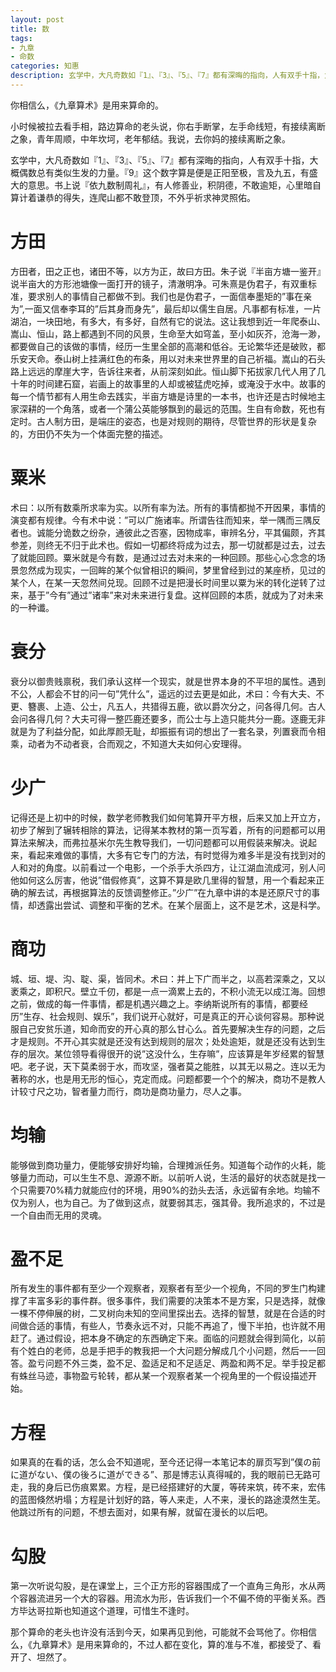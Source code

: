```yaml
---
layout: post
title: 数
tags:
- 九章
- 命数
categories: 知惠
description: 玄学中，大凡奇数如『1』、『3』、『5』、『7』都有深晦的指向，人有双手十指，大概偶数总有类似生发的力量。『9』这个数字算是便是正阳至极，言及九五，有盛大的意思。书上说『依九数制周礼』，有人修善业，积阴德，不敢逾矩，心里暗自算计着谦恭的得失，连爬山都不敢登顶，不外乎祈求神灵照佑。 
---
```

你相信么，《九章算术》是用来算命的。 

小时候被拉去看手相，路边算命的老头说，你右手断掌，左手命线短，有接续离断之象，青年周顺，中年坎坷，老年郁结。我说，去你妈的接续离断之象。 

玄学中，大凡奇数如『1』、『3』、『5』、『7』都有深晦的指向，人有双手十指，大概偶数总有类似生发的力量。『9』这个数字算是便是正阳至极，言及九五，有盛大的意思。书上说『依九数制周礼』，有人修善业，积阴德，不敢逾矩，心里暗自算计着谦恭的得失，连爬山都不敢登顶，不外乎祈求神灵照佑。 

方田 
===
方田者，田之正也，诸田不等，以方为正，故曰方田。朱子说『半亩方塘一鉴开』说半亩大的方形池塘像一面打开的镜子，清澈明净。可朱熹是伪君子，有双重标准，要求别人的事情自己都做不到。我们也是伪君子，一面信奉墨矩的”事在亲为”,一面又信奉李耳的”后其身而身先”，最后却以儒生自居。凡事都有标准，一片湖泊，一块田地，有多大，有多好，自然有它的说法。这让我想到近一年爬泰山、嵩山、恒山，路上都遇到不同的风景，生命至大如穹盖，至小如灰芥，沧海一渺，都要做自己的该做的事情，经历一生里全部的高潮和低谷。无论繁华还是破败，都乐安天命。泰山树上挂满红色的布条，用以对未来世界里的自己祈福。嵩山的石头路上远远的摩崖大字，告诉往来者，从前深刻如此。恒山脚下拓拔家几代人用了几十年的时间建石窟，岩画上的故事里的人却或被猛虎吃掉，或淹没于水中。故事的每一个情节都有人用生命去践实，半亩方塘是诗里的一本书，也许还是古时候地主家深耕的一个角落，或者一个蒲公英能够飘到的最远的范围。生自有命数，死也有定时。古人制方田，是端庄的姿态，也是对规则的期待，尽管世界的形状是复杂的，方田仍不失为一个体面完整的描述。 

粟米 
===
术曰：以所有数乘所求率为实。以所有率为法。所有的事情都抛不开因果，事情的演变都有规律。今有术中说：”可以广施诸率。所谓告往而知来，举一隅而三隅反者也。诚能分诡数之纷杂，通彼此之否塞，因物成率，审辨名分，平其偏颇，齐其参差，则终无不归于此术也。假如一切都终将成为过去，那一切就都是过去，过去了就能回顾。粟米就是今有数，是通过过去对未来的一种回顾。那些心心念念的场景忽然成为现实，一回眸的某个似曾相识的瞬间，梦里曾经到过的某座桥，见过的某个人，在某一天忽然间兑现。回顾不过是把漫长时间里以粟为米的转化逆转了过来，基于”今有”通过”诸率”来对未来进行复盘。这样回顾的本质，就成为了对未来的一种谶。
 
衰分 
===
衰分以御贵贱禀税，我们承认这样一个现实，就是世界本身的不平坦的属性。遇到不公，人都会不甘的问一句”凭什么”，遥远的过去更是如此，术曰：今有大夫、不更、簪裹、上造、公士，凡五人，共猎得五鹿，欲以爵次分之，问各得几何。古人会问各得几何？大夫可得一整匹鹿还要多，而公士与上造只能共分一鹿。逐鹿无非就是为了利益分配，如此厚颜无耻，却振振有词的想出了一套名录，列置衰而令相乘，动者为不动者衰，合而观之，不知道大夫如何心安理得。 

少广 
===
记得还是上初中的时候，数学老师教我们如何笔算开平方根，后来又加上开立方，初步了解到了辗转相除的算法，记得某本教材的第一页写着，所有的问题都可以用算法来解决，而弗拉基米尔先生教导我们，一切问题都可以用假装来解决。说起来，看起来难做的事情，大多有它专门的方法，有时觉得为难多半是没有找到对的人和对的角度。以前看过一个电影，一个杀手大杀四方，让江湖血流成河，别人问他如何这么厉害，他说”借假修真”，这算不算是欧几里得的智慧，用一个看起来正确的解去试，再根据算法的反馈调整修正。”少广”在九章中讲的本是还原尺寸的事情，却透露出尝试、调整和平衡的艺术。在某个层面上，这不是艺术，这是科学。 

商功 
===
城、垣、堤、沟、聢、渠，皆同术。术曰：并上下广而半之，以高若深乘之，又以袤乘之，即积尺。壁立千仞，都是一点一滴累上去的，不积小流无以成江海。回想之前，做成的每一件事情，都是机遇兴趣之上。李纳斯说所有的事情，都要经历”生存、社会规则、娱乐”，我们说开心就好，可是真正的开心谈何容易。那种说服自己安贫乐道，知命而安的开心真的那么甘心么。首先要解决生存的问题，之后才是规则。不开心其实就是还没有达到规则的层次；处处逾矩，就是还没有达到生存的层次。某位领导看得很开的说”这没什么，生存嘛”，应该算是年岁经累的智慧吧。老子说，天下莫柔弱于水，而攻坚，强者莫之能胜，以其无以易之。连以无为著称的水，也是用无形的恒心，克定而成。问题都要一个个的解决，商功不是教人计较寸尺之功，智者量力而行，商功是商功量力，尽人之事。 

均输 
===
能够做到商功量力，便能够安排好均输，合理摊派任务。知道每个动作的火耗，能够量力而动，可以生生不息、源源不断。以前听人说，生活的最好的状态就是找一个只需要70%精力就能应付的环境，用90%的劲头去活，永远留有余地。均输不仅为别人，也为自己。为了做到这点，就要弱其志，强其骨。我所追求的，不过是一个自由而无用的灵魂。 

盈不足 
===
所有发生的事件都有至少一个观察者，观察者有至少一个视角，不同的罗生门构建撑了丰富多彩的事件群。很多事件，我们需要的决策本不是方案，只是选择，就像一棵不停伸展的树，二叉树向未知的空间里探出去。选择的智慧，就是在合适的时间做合适的事情，有些人，节奏永远不对，只能不再追了，慢下半拍，也许就不用赶了。通过假设，把本身不确定的东西确定下来。面临的问题就会得到简化，以前有个姓白的老师，总是手把手的教我把一个大问题分解成几个小问题，然后一一回答。盈亏问题不外三类，盈不足、盈适足和不足适足、两盈和两不足。举手投足都有蛛丝马迹，事物盈亏轮转，都从某一个观察者某一个视角里的一个假设描述开始。 

方程 
===
如果真的在看的话，怎么会不知道呢，至今还记得一本笔记本的扉页写到”僕の前に道がない、僕の後ろに道ができる”、那是博志认真得喊的，我的眼前已无路可走，我的身后已伤痕累累。方程，是已经搭建好的大厦，等砖来筑，砖不来，宏伟的蓝图倏然坍塌；方程是计划好的路，等人来走，人不来，漫长的路途漠然生芜。他跳过所有的问题，不想去面对，如果有解，就留在漫长的以后吧。
 
勾股 
===
第一次听说勾股，是在课堂上，三个正方形的容器围成了一个直角三角形，水从两个容器流进另一个大的容器。用流水为形，告诉我们一个不偏不倚的平衡关系。西方毕达哥拉斯也知道这个道理，可惜生不逢时。 

那个算命的老头也许没有活到今天，如果再见到他，可能就不会骂他了。你相信么，《九章算术》是用来算命的，不过人都在变化，算的准与不准，都接受了、看开了、坦然了。 

